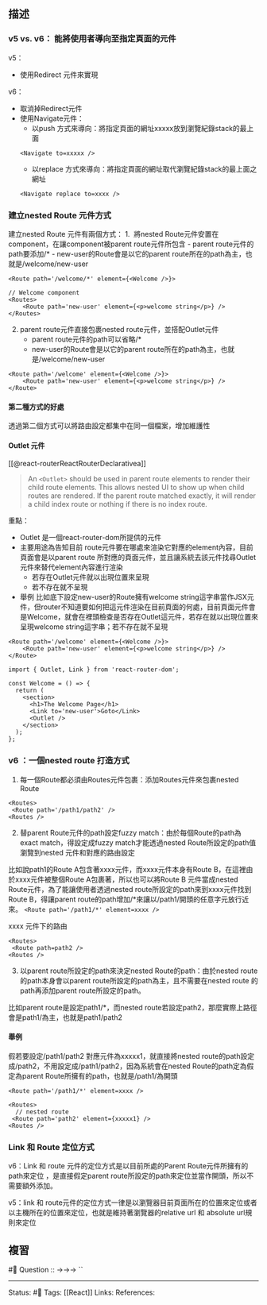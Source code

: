 ## 描述



### v5 vs. v6： 能將使用者導向至指定頁面的元件

v5：
- 使用Redirect 元件來實現

v6：
- 取消掉Redirect元件
- 使用Navigate元件：
	- 以push 方式來導向：將指定頁面的網址xxxxx放到瀏覽紀錄stack的最上面
	```
	<Navigate to=xxxxx />
	```
	- 以replace 方式來導向：將指定頁面的網址取代瀏覽紀錄stack的最上面之網址
	```
	<Navigate replace to=xxxx />
	```

### 建立nested Route 元件方式
建立nested Route 元件有兩個方式：
1.  將nested Route元件安置在component，在讓component被parent route元件所包含
	- parent route元件的path要添加\/\*
	-  new-user的Route會是以它的parent route所在的path為主，也就是/welcome/new-user
```
<Route path='/welcome/*' element={<Welcome />}>

// Welcome component
<Routes>
	<Route path='new-user' element={<p>welcome string</p>} />
</Routes>
```

2. parent route元件直接包裹nested route元件，並搭配Outlet元件
	- parent route元件的path可以省略\/\*
	- new-user的Route會是以它的parent route所在的path為主，也就是/welcome/new-user
```
<Route path='/welcome' element={<Welcome />}>
	<Route path='new-user' element={<p>welcome string</p>} />
</Route>
```

  
#### 第二種方式的好處
透過第二個方式可以將路由設定都集中在同一個檔案，增加維護性



#### Outlet 元件

[[@react-routerReactRouterDeclarativea]]

> An `<Outlet>` should be used in parent route elements to render their child route elements. This allows nested UI to show up when child routes are rendered. If the parent route matched exactly, it will render a child index route or nothing if there is no index route.


重點：
- Outlet 是一個react-router-dom所提供的元件
- 主要用途為告知目前 route元件要在哪處來渲染它對應的element內容，目前頁面會是以parent route 所對應的頁面元件，並且讓系統去該元件找尋Outlet元件來替代element內容進行渲染
	- 若存在Outlet元件就以出現位置來呈現
	- 若不存在就不呈現
- 舉例
	比如底下設定new-user的Route擁有welcome string這字串當作JSX元件，但router不知道要如何把這元件渲染在目前頁面的何處，目前頁面元件會是Welcome，就會在裡頭檢查是否存在Outlet這元件，若存在就以出現位置來呈現welcome string這字串；若不存在就不呈現
```
<Route path='/welcome' element={<Welcome />}>
	<Route path='new-user' element={<p>welcome string</p>} />
</Route>
```

```
import { Outlet, Link } from 'react-router-dom';

const Welcome = () => {
  return (
    <section>
      <h1>The Welcome Page</h1>
      <Link to='new-user'>Goto</Link>
      <Outlet />
    </section>
  );
};
```

### v6 ：一個nested route 打造方式

1. 每一個Route都必須由Routes元件包裹：添加Routes元件來包裹nested Route
```
<Routes>
 <Route path='/path1/path2' />
<Routes />
```
2. 替parent Route元件的path設定fuzzy match：由於每個Route的path為exact match，得設定成fuzzy match才能透過nested Route所設定的path值瀏覽到nested 元件和對應的路由設定

比如說path1的Route A包含著xxxx元件，而xxxx元件本身有Route B，在這裡由於xxxx元件被整個Route A包裹著，所以也可以將Route B 元件當成nested Route元件，為了能讓使用者透過nested route所設定的path來到xxxx元件找到Route B，得讓parent route的path增加\/\*來讓以\/path1\/開頭的任意字元放行近來。
`<Route path='/path1/*' element=xxxx />`

xxxx 元件下的路由
```
<Routes>
 <Route path=path2 />
<Routes />
```

3. 以parent route所設定的path來決定nested Route的path：由於nested route的path本身會以parent route所設定的path為主，且不需要在nested route 的path再添加parent route所設定的path。

比如parent route是設定path1\/\*，而nested route若設定path2，那麼實際上路徑會是path1/為主，也就是path1/path2


#### 舉例
假若要設定/path1/path2 對應元件為xxxxx1，就直接將nested route的path設定成/path2，不用設定成/path1/path2，因為系統會在nested Route的path定為假定為parent Route所擁有的path，也就是/path1/為開頭

`<Route path='/path1/*' element=xxxx />`

```
<Routes>
  // nested route
 <Route path='path2' element={xxxxx1} />
<Routes />
```
### Link 和 Route 定位方式

v6：Link 和 route 元件的定位方式是以目前所處的Parent Route元件所擁有的path來定位 ，是直接假定parent route所設定的path來定位並當作開頭，所以不需要額外添加。

  

v5：link 和 route元件的定位方式一律是以瀏覽器目前頁面所在的位置來定位或者以主機所在的位置來定位，也就是維持著瀏覽器的relative url 和 absolute url規則來定位




## 複習
#🧠 Question :: ->->-> ``

---
Status: #🌱 
Tags:
[[React]]
Links:
References: